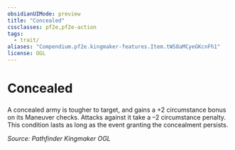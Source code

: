 ```yaml
---
obsidianUIMode: preview
title: "Concealed"
cssclasses: pf2e,pf2e-action
tags:
  - trait/
aliases: "Compendium.pf2e.kingmaker-features.Item.tWS8aMCyeGKcnFh1"
license: OGL
---
```

# Concealed

### 






A concealed army is tougher to target, and gains a +2 circumstance bonus on its Maneuver checks. Attacks against it take a –2 circumstance penalty. This condition lasts as long as the event granting the concealment persists.

*Source: Pathfinder Kingmaker*
*OGL*